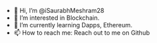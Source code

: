 - 👋 Hi, I’m @iSaurabhMeshram28
- 👀 I’m interested in Blockchain.
- 🌱 I’m currently learning Dapps, Ethereum.
- 📫 How to reach me: Reach out to me on Github

<!---
iSaurabhMeshram28/iSaurabhMeshram28 is a ✨ special ✨ repository because its `README.md` (this file) appears on your GitHub profile.
You can click the Preview link to take a look at your changes.
--->
